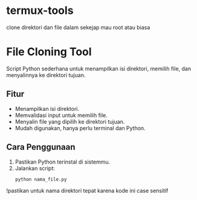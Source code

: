 # termux-tools
clone direktori dan file dalam sekejap mau root atau biasa 
# File Cloning Tool

Script Python sederhana untuk menampilkan isi direktori, memilih file, dan menyalinnya ke direktori tujuan.

## Fitur
- Menampilkan isi direktori.
- Memvalidasi input untuk memilih file.
- Menyalin file yang dipilih ke direktori tujuan.
- Mudah digunakan, hanya perlu terminal dan Python.

## Cara Penggunaan
1. Pastikan Python terinstal di sistemmu.
2. Jalankan script:
   ```bash
   python nama_file.py
!pastikan untuk nama direktori tepat karena kode ini case sensitif
